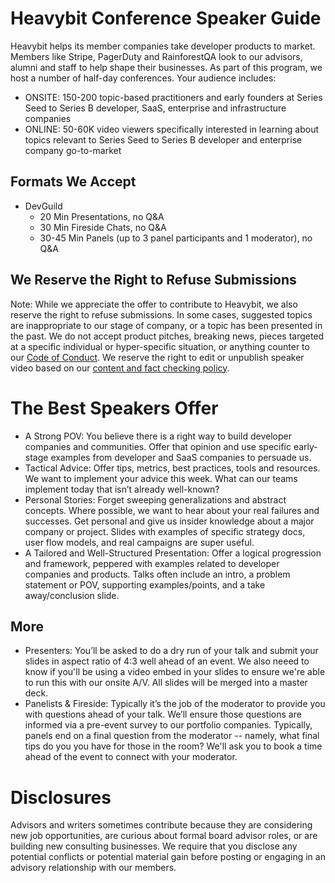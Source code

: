 # Heavybit Conference Speaker Guide
Heavybit helps its member companies take developer products to market. Members like Stripe, PagerDuty and RainforestQA look to our advisors, alumni and staff to help shape their businesses. As part of this program, we host a number of half-day conferences. Your audience includes:
* ONSITE: 150-200 topic-based practitioners and early founders at Series Seed to Series B developer, SaaS, enterprise and infrastructure companies
* ONLINE: 50-60K video viewers specifically interested in learning about topics relevant to Series Seed to Series B developer and enterprise company go-to-market

## Formats We Accept
* DevGuild
  * 20 Min Presentations, no Q&A
  * 30 Min Fireside Chats, no Q&A
  * 30-45 Min Panels (up to 3 panel participants and 1 moderator), no Q&A

## We Reserve the Right to Refuse Submissions
Note: While we appreciate the offer to contribute to Heavybit, we also reserve the right to refuse submissions. In some cases, suggested topics are inappropriate to our stage of company, or a topic has been presented in the past. We do not accept product pitches, breaking news, pieces targeted at a specific individual or hyper-specific situation, or anything counter to our [Code of Conduct](https://github.com/heavybit/conduct). We reserve the right to edit or unpublish speaker video based on our [content and fact checking policy](https://github.com/heavybit/content-and-fact-checking-policy).

# The Best Speakers Offer
* A Strong POV: You believe there is a right way to build developer companies and communities. Offer that opinion and use specific early-stage examples from developer and SaaS companies to persuade us. 
* Tactical Advice: Offer tips, metrics, best practices, tools and resources. We want to implement your advice this week. What can our teams implement today that isn’t already well-known? 
* Personal Stories: Forget sweeping generalizations and abstract concepts. Where possible, we want to hear about your real failures and successes. Get personal and give us insider knowledge about a major company or project. Slides with examples of specific strategy docs, user flow models, and real campaigns are super useful. 
* A Tailored and Well-Structured Presentation: Offer a logical progression and framework, peppered with examples related to developer companies and products. Talks often include an intro, a problem statement or POV, supporting examples/points, and a take away/conclusion slide. 

## More 
* Presenters:  You’ll be asked to do a dry run of your talk and submit your slides in aspect ratio of 4:3 well ahead of an event. We also neeed to know if you'll be using a video embed in your slides to ensure we're able to run this with our onsite A/V. All slides will be merged into a master deck.  
* Panelists & Fireside:  Typically it’s the job of the moderator to provide you with questions ahead of your talk. We’ll ensure those questions are informed via a pre-event survey to our portfolio companies. Typically, panels end on a final question from the moderator -- namely, what final tips do you you have for those in the room? We'll ask you to book a time ahead of the event to connect with your moderator. 


# Disclosures
Advisors and writers sometimes contribute because they are considering new job opportunities, are curious about formal board advisor roles, or are building new consulting businesses. We require that you disclose any potential conflicts or potential material gain before posting or engaging in an advisory relationship with our members. 

